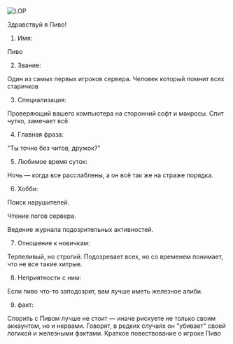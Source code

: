 
<img src="https://nklk.ru/dll_image/1712.png" alt="LOP">

Здравствуй я Пиво!

1. Имя:

Пиво

2. Звание:

Один из самых первых игроков сервера. Человек который помнит всех старичков

3. Специализация:

Проверяющий вашего компьютера на сторонний софт и макросы. Спит чутко, замечает всё.

4. Главная фраза:

"Ты точно без читов, дружок?"

5. Любимое время суток:

Ночь — когда все расслаблены, а он всё так же на страже порядка.

6. Хобби:

Поиск нарушителей.

Чтение логов сервера.

Ведение журнала подозрительных активностей.


7. Отношение к новичкам:

Терпеливый, но строгий. Подозревает всех, но со временем понимает, что не все такие хитрые.

8. Неприятности с ним:

Если пиво что-то заподозрит, вам лучше иметь железное алиби.

9. факт:

Спорить с Пивом лучше не стоит — иначе рискуете не только своим аккаунтом, но и нервами. Говорят, в редких случаях он "убивает" своей логикой и железными фактами.
Краткое повествование о игроке Пиво
